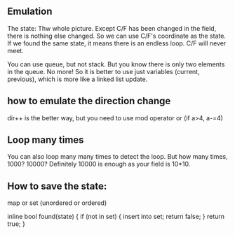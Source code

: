 ## Emulation
The state: Thw whole picture.  Except C/F has been changed in the field, there is nothing else changed.  So we can use C/F's coordinate as the state.  If we found the same state, it means there is an endless loop.  C/F will never meet.

You can use queue, but not stack.  But you know there is only two elements in the queue.  No more!
So it is better to use just variables (current, previous), which is more like a linked list update.

## how to emulate the direction change
dir++ is the better way, but you need to use mod operator or (if a>4, a-=4)

## Loop many times

You can also loop many many times to detect the loop.  But how many times, 1000? 10000? 
Definitely 10000 is enough as your field is 10*10.


## How to save the state:
map or set (unordered or ordered)

inline bool found(state)
{
    if (not in set) {
        insert into set;
        return false;
    }
    return true;
}


